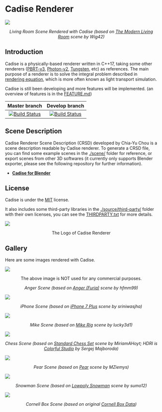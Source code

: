 # Cadise Renderer
<img src="./gallery/cover-image/living-room.jpg">
<p align="center"><i>Living Room Scene Rendered with Cadise (based on <a href="https://www.blendswap.com/blend/13491">The Modern Living Room</a> scene by Wig42)</i></p>

## Introduction
Cadise is a physically-based renderer written in C++17, taking some other renderers ([PBRT-v3](https://github.com/mmp/pbrt-v3), [Photon-v2](https://github.com/TzuChieh/Photon-v2), [Tungsten](https://github.com/tunabrain/tungsten), etc) as references. The main purpose of a renderer is to solve the integral problem described in [rendering equation](https://en.wikipedia.org/wiki/Rendering_equation), which is more often known as light transport simulation.

Cadise is still been developing and more features will be implemented.
(an overview of features is in the [FEATURE.md](FEATURE.md))

| Master branch | Develop branch |
|     :---:     |      :---:     |
| [![Build Status](https://travis-ci.com/xh5a5n6k6/cadise.svg?branch=master)](https://travis-ci.com/xh5a5n6k6/cadise)| [![Build Status](https://travis-ci.com/xh5a5n6k6/cadise.svg?branch=develop)](https://travis-ci.com/xh5a5n6k6/cadise) |

## Scene Description
Cadise Renderer Scene Description (CRSD) developed by Chia-Yu Chou is a scene description readable by Cadise renderer. To generate a CRSD file, you can find some example scenes in the [./scene/](./scene/) folder for reference, or export scenes from other 3D softwares (it currently only supports Blender exporter, please see the following repository for further information).

- [**Cadise for Blender**](https://github.com/xh5a5n6k6/cadise-blender)

## License
Cadise is under the [MIT](https://opensource.org/licenses/MIT) license. 

It also includes some third-party libraries in the [./source/third-party/](./source/third-party/) folder with their own licenses, you can see the [THIRDPARTY.txt](THIRDPARTY.txt) for more details.

<img src="./gallery/logo/cadise-logo-uhd.jpg">
<p align="center">The Logo of Cadise Renderer</p>

## Gallery
Here are some images rendered with Cadise.

<img src="./gallery/image/anger.jpg">
<p align="center">The above image is NOT used for any commercial purposes.</p>
<p align="center"><i>Anger Scene (based on <a href="https://www.blendswap.com/blend/16288">Anger (Furia)</a> scene by hfmm99)</i></p>
<img src="./gallery/image/iPhone.jpg">
<p align="center"><i>iPhone Scene (based on <a href="https://www.blendswap.com/blend/18439">iPhone 7 Plus</a> scene by sriniwasjha)</i></p>
<img src="./gallery/image/mike.jpg">
<p align="center"><i>Mike Scene (based on <a href="https://www.blendswap.com/blend/22596">Mike Rig</a> scene by lucky3d1)</i></p>
<img src="./gallery/image/chess.jpg">
<p align="center"><i>Chess Scene (based on <a href="https://www.blendswap.com/blend/18589">Standard Chess Set</a> scene by MiriamAHoyt; HDRI is <a href="https://hdrihaven.com/hdri/?c=artificial%20light&h=colorful_studio">Colorful Studio</a> by Sergej Majboroda)</i></p>
<img src="./gallery/image/pear.jpg">
<p align="center"><i>Pear Scene (based on <a href="https://www.blendswap.com/blend/18747">Pear</a> scene by MZiemys)</i></p>
<img src="./gallery/image/snowman.jpg">
<p align="center"><i>Snowman Scene (based on <a href="https://www.blendswap.com/blend/22629">Lowpoly Snowman</a> scene by sumo12)</i></p>
<img src="./gallery/image/cornell-box-sphere.jpg">

<p align="center"><i>Cornell Box Scene (based on original <a href="https://www.graphics.cornell.edu/online/box/data.html">Cornell Box Data</a>)</i></p>